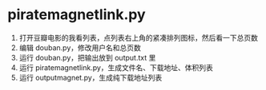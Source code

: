 piratemagnetlink.py
===================

1. 打开豆瓣电影的我看列表，点列表右上角的紧凑排列图标，然后看一下总页数
2. 编辑 douban.py，修改用户名和总页数
3. 运行 douban.py，把输出放到 output.txt 里
4. 运行 piratemagnetlink.py，生成文件名、下载地址、体积列表
5. 运行 outputmagnet.py，生成纯下载地址列表
